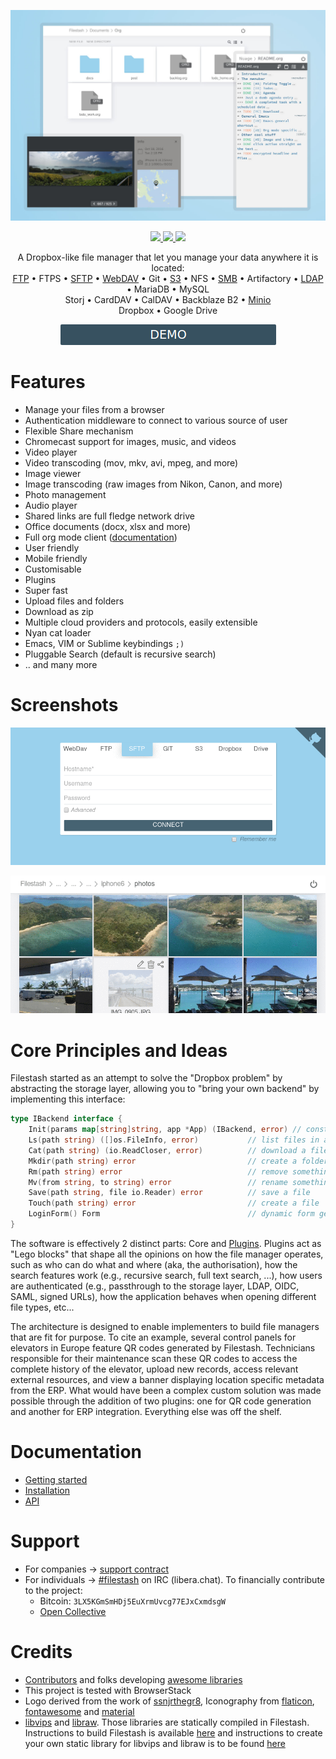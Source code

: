 ![screenshot](https://raw.githubusercontent.com/mickael-kerjean/filestash_images/master/.assets/photo.jpg)

<p align="center">
    <a href="https://github.com/mickael-kerjean/contributors" alt="Contributors">
        <img src="https://img.shields.io/github/contributors/mickael-kerjean/filestash" style="max-width:100%;">
    </a>
    <a href="https://hub.docker.com/r/machines/filestash" alt="Docker Hub">
        <img src="https://img.shields.io/docker/pulls/machines/filestash" style="max-width:100%;">
    </a>
    <a href="https://kiwiirc.com/nextclient/#irc://irc.libera.chat/#filestash?nick=guest??" alt="Chat on IRC">
        <img src="https://img.shields.io/badge/IRC-%23filestash-brightgreen.svg" style="max-width:100%;">
    </a>
</p>

<p align="center">
    A Dropbox-like file manager that let you manage your data anywhere it is located:<br>
    <a href="https://www.filestash.app/ftp-client.html">FTP</a> • FTPS • <a href="https://www.filestash.app/ssh-file-transfer.html">SFTP</a> • <a href="https://www.filestash.app/webdav-client.html">WebDAV</a> • Git • <a href="https://www.filestash.app/s3-browser.html">S3</a> • NFS • <a href="https://www.filestash.app/smb-client.html">SMB</a> • Artifactory • <a href="https://www.filestash.app/ldap-browser.html">LDAP</a> • MariaDB • MySQL <br>
       Storj • CardDAV • CalDAV • Backblaze B2 • <a href="https://www.filestash.app/s3-browser.html">Minio</a> <br>
               Dropbox • Google Drive
</p>
<p align="center">
    <a href="http://demo.filestash.app">
      <img src="https://raw.githubusercontent.com/mickael-kerjean/filestash_images/master/.assets/button_demo.png" alt="demo button" />
    </a>
</p>

# Features
- Manage your files from a browser
- Authentication middleware to connect to various source of user
- Flexible Share mechanism
- Chromecast support for images, music, and videos
- Video player
- Video transcoding (mov, mkv, avi, mpeg, and more)
- Image viewer
- Image transcoding (raw images from Nikon, Canon, and more)
- Photo management
- Audio player
- Shared links are full fledge network drive
- Office documents (docx, xlsx and more)
- Full org mode client ([documentation](https://www.filestash.app/2018/05/31/release-note-v0.1/))
- User friendly
- Mobile friendly
- Customisable
- Plugins
- Super fast
- Upload files and folders
- Download as zip
- Multiple cloud providers and protocols, easily extensible
- Nyan cat loader
- Emacs, VIM or Sublime keybindings `;)`
- Pluggable Search (default is recursive search)
- .. and many more

# Screenshots
<p align="center">
    <a href="https://demo.filestash.app">
        <img src="https://raw.githubusercontent.com/mickael-kerjean/filestash_images/master/.assets/navigation.gif" alt="user experience on navigation" />
    </a>
</p>
<p align="center">
    <a href="http://demo.filestash.app">
        <img src="https://raw.githubusercontent.com/mickael-kerjean/filestash_images/master/.assets/photo_management.gif" alt="user experience on medias" />
    </a>
</p>

# Core Principles and Ideas

Filestash started as an attempt to solve the "Dropbox problem" by abstracting the storage layer, allowing you to "bring your own backend" by implementing this interface:
```go
type IBackend interface {
	Init(params map[string]string, app *App) (IBackend, error) // constructor
	Ls(path string) ([]os.FileInfo, error)           // list files in a folder
	Cat(path string) (io.ReadCloser, error)          // download a file
	Mkdir(path string) error                         // create a folder
	Rm(path string) error                            // remove something
	Mv(from string, to string) error                 // rename something
	Save(path string, file io.Reader) error          // save a file
	Touch(path string) error                         // create a file
	LoginForm() Form                                 // dynamic form generation for the login
}
```

The software is effectively 2 distinct parts: Core and [Plugins](https://github.com/mickael-kerjean/filestash/tree/master/server/plugin). Plugins act as "Lego blocks" that shape all the opinions on how the file manager operates, such as who can do what and where (aka, the authorisation), how the search features work (e.g., recursive search, full text search, ...), how users are authenticated (e.g., passthrough to the storage layer, LDAP, OIDC, SAML, signed URLs), how the application behaves when opening different file types, etc...

The architecture is designed to enable implementers to build file managers that are fit for purpose. To cite an example, several control panels for elevators in Europe feature QR codes generated by Filestash. Technicians responsible for their maintenance scan these QR codes to access the complete history of the elevator, upload new records, access relevant external resources, and view a banner displaying location specific metadata from the ERP. What would have been a complex custom solution was made possible through the addition of two plugins: one for QR code generation and another for ERP integration. Everything else was off the shelf.

# Documentation
- [Getting started](https://www.filestash.app/docs/)
- [Installation](https://www.filestash.app/docs/install-and-upgrade/)
- [API](https://www.filestash.app/docs/api/)

# Support
- For companies -> [support contract](https://www.filestash.app/pricing/)
- For individuals -> [#filestash](https://kiwiirc.com/nextclient/#irc://irc.libera.chat/#filestash?nick=guest??) on IRC (libera.chat). To financially contribute to the project:
  - Bitcoin: `3LX5KGmSmHDj5EuXrmUvcg77EJxCxmdsgW`
  - [Open Collective](https://opencollective.com/filestash)

# Credits
- [Contributors](https://github.com/mickael-kerjean/filestash/graphs/contributors) and folks developing [awesome libraries](https://github.com/mickael-kerjean/filestash/blob/master/go.mod)
- This project is tested with BrowserStack
- Logo derived from the work of [ssnjrthegr8](https://github.com/ssnjrthegr8), Iconography from [flaticon](https://www.flaticon.com/), [fontawesome](https://fontawesome.com) and [material](https://material.io/icons/)
- [libvips](https://github.com/libvips/libvips) and [libraw](https://github.com/LibRaw/LibRaw). Those libraries are statically compiled in Filestash. Instructions to build Filestash is available [here](https://github.com/mickael-kerjean/filestash/blob/master/.drone.yml) and instructions to create your own static library for libvips and libraw is to be found [here](https://github.com/mickael-kerjean/filestash/tree/master/server/plugin/plg_image_light/deps)
